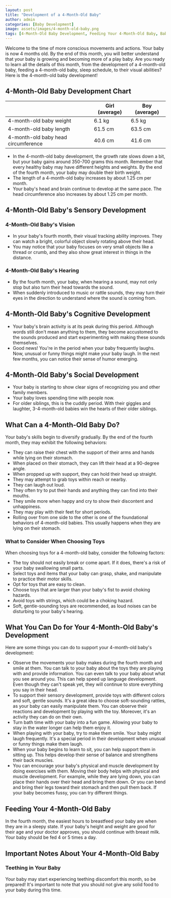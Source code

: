 ```yaml
---
layout: post
title: "Development of a 4-Month-Old Baby"
author: admin
categories: [Baby Development]
image: assets/images/4-month-old-baby.png
tags: [4-Month-Old Baby Development, Feeding Your 4-Month-Old Baby, Baby's Sleep Schedule, Baby's Growth, Teething in a 4-Month-Old Baby, featured]
---
```


Welcome to the time of more conscious movements and actions. Your baby is now 4 months old. By the end of this month, you will better understand that your baby is growing and becoming more of a play baby. Are you ready to learn all the details of this month, from the development of a 4-month-old baby, feeding a 4-month-old baby, sleep schedule, to their visual abilities? Here is the 4-month-old baby development!

## 4-Month-Old Baby Development Chart

|                    | Girl (average) | Boy (average)  |
|---------------------|----------------|----------------|
| 4-month-old baby weight | 6.1 kg         | 6.5 kg           |
| 4-month-old baby length | 61.5 cm       | 63.5 cm        |
| 4-month-old baby head circumference | 40.6 cm | 41.6 cm |

- In the 4-month-old baby development, the growth rate slows down a bit, but your baby gains around 350-700 grams this month. Remember that every healthy baby may have different heights and weights. By the end of the fourth month, your baby may double their birth weight.
- The length of a 4-month-old baby increases by about 1.25 cm per month.
- Your baby's head and brain continue to develop at the same pace. The head circumference also increases by about 1.25 cm per month.

## 4-Month-Old Baby's Sensory Development

### 4-Month-Old Baby's Vision

- In your baby's fourth month, their visual tracking ability improves. They can watch a bright, colorful object slowly rotating above their head.
- You may notice that your baby focuses on very small objects like a thread or crumb, and they also show great interest in things in the distance.

### 4-Month-Old Baby's Hearing

- By the fourth month, your baby, when hearing a sound, may not only stop but also turn their head towards the sound.
- When suddenly introduced to music or rattle sounds, they may turn their eyes in the direction to understand where the sound is coming from.

## 4-Month-Old Baby's Cognitive Development

- Your baby's brain activity is at its peak during this period. Although words still don't mean anything to them, they become accustomed to the sounds produced and start experimenting with making these sounds themselves.
- Good news! You're in the period when your baby frequently laughs. Now, unusual or funny things might make your baby laugh. In the next few months, you can notice their sense of humor emerging.

## 4-Month-Old Baby's Social Development

- Your baby is starting to show clear signs of recognizing you and other family members.
- Your baby loves spending time with people now.
- For older siblings, this is the cuddly period. With their giggles and laughter, 3-4-month-old babies win the hearts of their older siblings.

## What Can a 4-Month-Old Baby Do?

Your baby's skills begin to diversify gradually. By the end of the fourth month, they may exhibit the following behaviors:

- They can raise their chest with the support of their arms and hands while lying on their stomach.
- When placed on their stomach, they can lift their head at a 90-degree angle.
- When propped up with support, they can hold their head up straight.
- They may attempt to grab toys within reach or nearby.
- They can laugh out loud.
- They often try to put their hands and anything they can find into their mouths.
- They smile more when happy and cry to show their discontent and unhappiness.
- They may play with their feet for short periods.
- Rolling over from one side to the other is one of the foundational behaviors of 4-month-old babies. This usually happens when they are lying on their stomach.

### What to Consider When Choosing Toys

When choosing toys for a 4-month-old baby, consider the following factors:

- The toy should not easily break or come apart. If it does, there's a risk of your baby swallowing small parts.
- Select toys and items that your baby can grasp, shake, and manipulate to practice their motor skills.
- Opt for toys that are easy to clean.
- Choose toys that are larger than your baby's fist to avoid choking hazards.
- Avoid toys with strings, which could be a choking hazard.
- Soft, gentle-sounding toys are recommended, as loud noises can be disturbing to your baby's hearing.

## What You Can Do for Your 4-Month-Old Baby's Development

Here are some things you can do to support your 4-month-old baby's development:

- Observe the movements your baby makes during the fourth month and smile at them. You can talk to your baby about the toys they are playing with and provide information. You can even talk to your baby about what you see around you. This can help speed up language development. Even though they can't speak yet, they will continue to store everything you say in their head.
- To support their sensory development, provide toys with different colors and soft, gentle sounds. It's a great idea to choose soft-sounding rattles, as your baby can easily manipulate them. You can observe their reactions and development by playing with the toy. Moreover, it's an activity they can do on their own.
- Turn bath time with your baby into a fun game. Allowing your baby to stay in the water longer can help them enjoy it.
- When playing with your baby, try to make them smile. Your baby might laugh frequently. It's a special period in their development when unusual or funny things make them laugh.
- When your baby begins to learn to sit, you can help support them in sitting up. This helps develop their sense of balance and strengthens their back muscles.
- You can encourage your baby's physical and muscle development by doing exercises with them. Moving their body helps with physical and muscle development. For example, while they are lying down, you can place their hands over their head and bring them down. Or you can bend and bring their legs toward their stomach and then pull them back. If your baby becomes fussy, you can try different things.

## Feeding Your 4-Month-Old Baby

In the fourth month, the easiest hours to breastfeed your baby are when they are in a sleepy state. If your baby's height and weight are good for their age and your doctor approves, you should continue with breast milk. Your baby should be fed 4 or 5 times a day.

## Important Notes About Your 4-Month-Old Baby

### Teething in Your Baby

Your baby may start experiencing teething discomfort this month, so be prepared! It's important to note that you should not give any solid food to your baby during this time.

